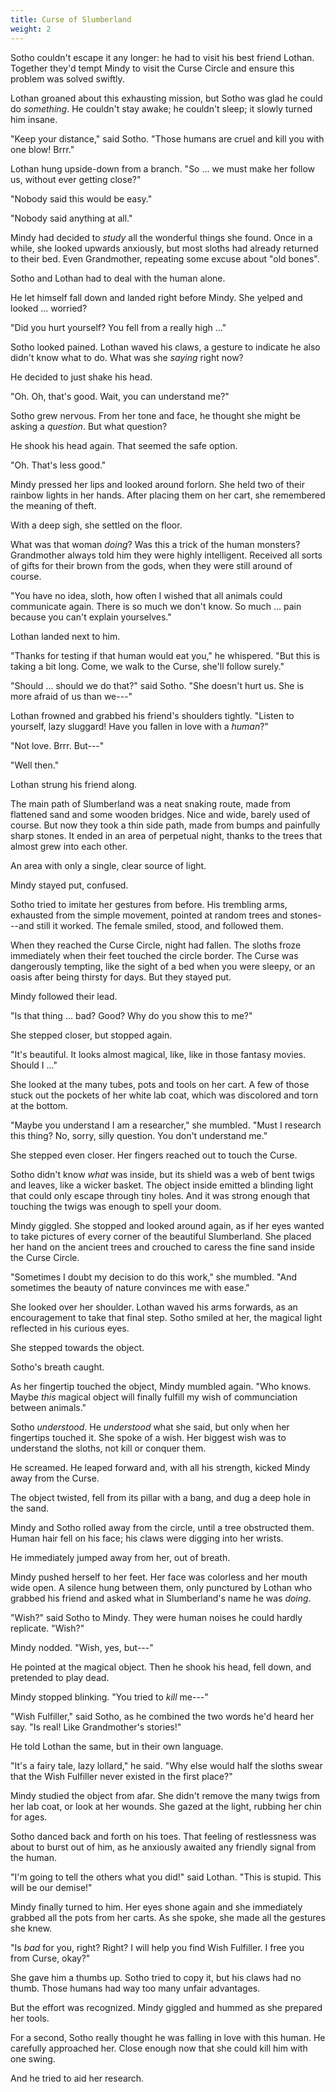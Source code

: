 ```yaml
---
title: Curse of Slumberland
weight: 2
---
```

Sotho couldn't escape it any longer: he had to visit his best friend Lothan. Together they'd tempt Mindy to visit the Curse Circle and ensure this problem was solved swiftly. 

Lothan groaned about this exhausting mission, but Sotho was glad he could do _something_. He couldn't stay awake; he couldn't sleep; it slowly turned him insane.

"Keep your distance," said Sotho. "Those humans are cruel and kill you with one blow! Brrr."

Lothan hung upside-down from a branch. "So ... we must make her follow us, without ever getting close?"

"Nobody said this would be easy."

"Nobody said anything at all."

Mindy had decided to _study_ all the wonderful things she found. Once in a while, she looked upwards anxiously, but most sloths had already returned to their bed. Even Grandmother, repeating some excuse about "old bones".

Sotho and Lothan had to deal with the human alone.

He let himself fall down and landed right before Mindy. She yelped and looked ... worried?

"Did you hurt yourself? You fell from a really high ..."

Sotho looked pained. Lothan waved his claws, a gesture to indicate he also didn't know what to do. What was she _saying_ right now?

He decided to just shake his head.

"Oh. Oh, that's good. Wait, you can understand me?"

Sotho grew nervous. From her tone and face, he thought she might be asking a _question_. But what question?

He shook his head again. That seemed the safe option.

"Oh. That's less good."

Mindy pressed her lips and looked around forlorn. She held two of their rainbow lights in her hands. After placing them on her cart, she remembered the meaning of theft.

With a deep sigh, she settled on the floor.

What was that woman _doing_? Was this a trick of the human monsters? Grandmother always told him they were highly intelligent. Received all sorts of gifts for their brown from the gods, when they were still around of course.

"You have no idea, sloth, how often I wished that all animals could communicate again. There is so much we don't know. So much ... pain because you can't explain yourselves."

Lothan landed next to him.

"Thanks for testing if that human would eat you," he whispered. "But this is taking a bit long. Come, we walk to the Curse, she'll follow surely."

"Should ... should we do that?" said Sotho. "She doesn't hurt us. She is more afraid of us than we---"

Lothan frowned and grabbed his friend's shoulders tightly. "Listen to yourself, lazy sluggard! Have you fallen in love with a _human_?"

"Not love. Brrr. But---"

"Well then."

Lothan strung his friend along.

The main path of Slumberland was a neat snaking route, made from flattened sand and some wooden bridges. Nice and wide, barely used of course. But now they took a thin side path, made from bumps and painfully sharp stones. It ended in an area of perpetual night, thanks to the trees that almost grew into each other.

An area with only a single, clear source of light.

Mindy stayed put, confused.

Sotho tried to imitate her gestures from before. His trembling arms, exhausted from the simple movement, pointed at random trees and stones---and still it worked. The female smiled, stood, and followed them.

When they reached the Curse Circle, night had fallen. The sloths froze immediately when their feet touched the circle border. The Curse was dangerously tempting, like the sight of a bed when you were sleepy, or an oasis after being thirsty for days. But they stayed put.

Mindy followed their lead.

"Is that thing ... bad? Good? Why do you show this to me?"

She stepped closer, but stopped again.

"It's beautiful. It looks almost magical, like, like in those fantasy movies. Should I ..."

She looked at the many tubes, pots and tools on her cart. A few of those stuck out the pockets of her white lab coat, which was discolored and torn at the bottom.

"Maybe you understand I am a researcher," she mumbled. "Must I research this thing? No, sorry, silly question. You don't understand me."

She stepped even closer. Her fingers reached out to touch the Curse. 

Sotho didn't know _what_ was inside, but its shield was a web of bent twigs and leaves, like a wicker basket. The object inside emitted a blinding light that could only escape through tiny holes. And it was strong enough that touching the twigs was enough to spell your doom.

Mindy giggled. She stopped and looked around again, as if her eyes wanted to take pictures of every corner of the beautiful Slumberland. She placed her hand on the ancient trees and crouched to caress the fine sand inside the Curse Circle.

"Sometimes I doubt my decision to do this work," she mumbled. "And sometimes the beauty of nature convinces me with ease."

She looked over her shoulder. Lothan waved his arms forwards, as an encouragement to take that final step. Sotho smiled at her, the magical light reflected in his curious eyes.

She stepped towards the object.

Sotho's breath caught.

As her fingertip touched the object, Mindy mumbled again. "Who knows. Maybe _this_ magical object will finally fulfill my wish of communciation between animals."

Sotho _understood_. He _understood_ what she said, but only when her fingertips touched it. She spoke of a wish. Her biggest wish was to understand the sloths, not kill or conquer them.

He screamed. He leaped forward and, with all his strength, kicked Mindy away from the Curse.

The object twisted, fell from its pillar with a bang, and dug a deep hole in the sand. 

Mindy and Sotho rolled away from the circle, until a tree obstructed them. Human hair fell on his face; his claws were digging into her wrists.

He immediately jumped away from her, out of breath.

Mindy pushed herself to her feet. Her face was colorless and her mouth wide open. A silence hung between them, only punctured by Lothan who grabbed his friend and asked what in Slumberland's name he was _doing_.

"Wish?" said Sotho to Mindy. They were human noises he could hardly replicate. "Wish?"

Mindy nodded. "Wish, yes, but---"

He pointed at the magical object. Then he shook his head, fell down, and pretended to play dead.

Mindy stopped blinking. "You tried to _kill_ me---"

"Wish Fulfiller," said Sotho, as he combined the two words he'd heard her say. "Is real! Like Grandmother's stories!"

He told Lothan the same, but in their own language.

"It's a fairy tale, lazy lollard," he said. "Why else would half the sloths swear that the Wish Fulfiller never existed in the first place?"

Mindy studied the object from afar. She didn't remove the many twigs from her lab coat, or look at her wounds. She gazed at the light, rubbing her chin for ages.

Sotho danced back and forth on his toes. That feeling of restlessness was about to burst out of him, as he anxiously awaited any friendly signal from the human.

"I'm going to tell the others what you did!" said Lothan. "This is stupid. This will be our demise!"

Mindy finally turned to him. Her eyes shone again and she immediately grabbed all the pots from her carts. As she spoke, she made all the gestures she knew.

"Is _bad_ for you, right? Right? I will help you find Wish Fulfiller. I free you from Curse, okay?"

She gave him a thumbs up. Sotho tried to copy it, but his claws had no thumb. Those humans had way too many unfair advantages.

But the effort was recognized. Mindy giggled and hummed as she prepared her tools.

For a second, Sotho really thought he was falling in love with this human. He carefully approached her. Close enough now that she could kill him with one swing.

And he tried to aid her research.